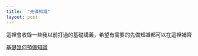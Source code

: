 ```yaml
---
title:  "先備知識"
layout: post
---
```

這裡會收錄一些我以前打過的基礎講義，希望有需要的先備知識都可以在這裡補齊

[基礎幾何預備知識]

[基礎幾何預備知識]:\BasicGeometry.pdf
